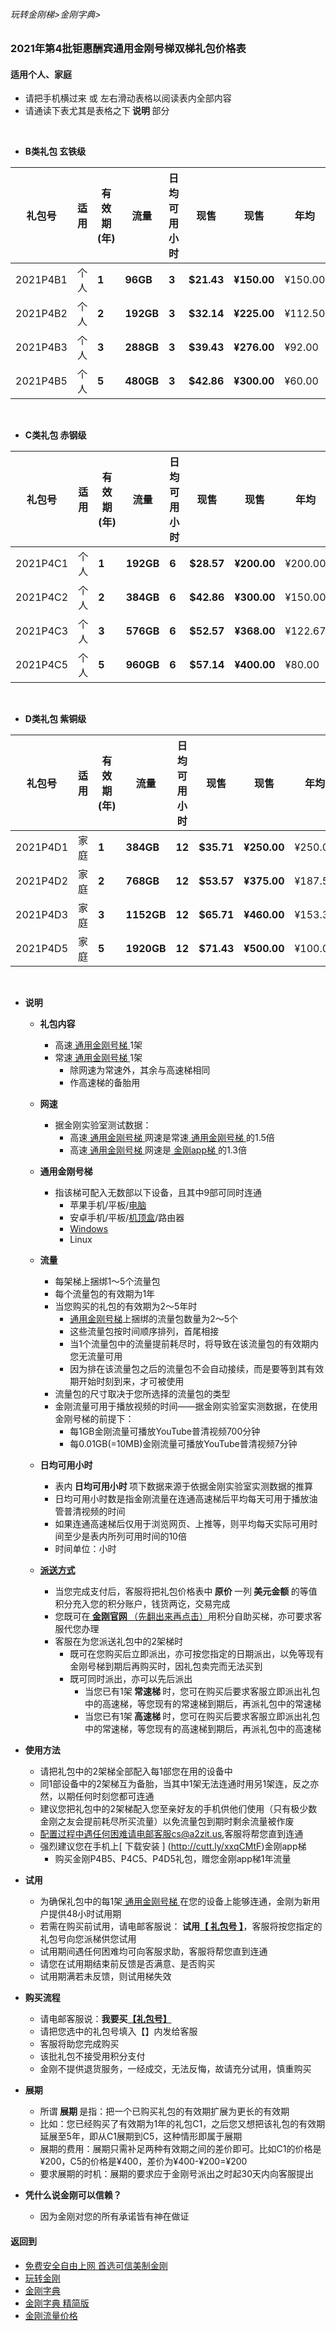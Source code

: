 ###### 玩转金刚梯>金刚字典>

### 2021年第4批钜惠酬宾通用金刚号梯双梯礼包价格表
#### 适用个人、家庭

- 请把手机横过来 或 左右滑动表格以阅读表内全部内容
- 请通读下表尤其是表格之下<Strong> 说明 </Strong>部分

<br>

- <strong>B类礼包 玄铁级</strong>

|礼包号|适用|有效期(年) |流量 | 日均可用小时|现售|现售|年均  |月均  |原价|限售礼包（个）|
|-------|-|------|-------|--------------|------|-------|-----|-----|-|-|
|2021P4B1  | 个人 | <strong> 1	| <strong> 96GB	| <strong> 3 	 | <strong> $21.43	| <strong> ¥150.00	 | ¥150.00	| ¥12.50	| $32.40   | 10,000 |																
|2021P4B2  | 个人 | <strong> 2	| <strong> 192GB	| <strong> 3 	 | <strong> $32.14	| <strong> ¥225.00 	 | ¥112.50	| ¥9.38		| $64.80   | 10,000 |																
|2021P4B3  | 个人 | <strong> 3	| <strong> 288GB	| <strong> 3 	 | <strong> $39.43	| <strong> ¥276.00 	 | ¥92.00	| ¥7.67 	| $97.20   | 10,000 |																
|2021P4B5  | 个人 | <strong> 5	| <strong> 480GB	| <strong> 3 	 | <strong> $42.86	| <strong> ¥300.00 	 | ¥60.00	| ¥5.00 	| $162.00  | 10,000 |																

<br>

-  <strong>C类礼包 赤钢级</strong>

|礼包号|适用|有效期(年) |流量 | 日均可用小时 |现售|现售|年均  |月均  |原价|限售礼包（个）|
|-------|-|------|-------|--------------|------|-------|-----|-----|-|-|
|2021P4C1  | 个人 | <strong> 1	| <strong> 192GB	| <strong> 6 	 | <strong> $28.57	| <strong> ¥200.00 	 | ¥200.00	| ¥16.67	| $48.60   | 10,000 |																
|2021P4C2  | 个人 | <strong> 2	| <strong> 384GB	| <strong> 6 	 | <strong> $42.86	| <strong> ¥300.00 	 | ¥150.00	| ¥12.50	| $97.20   | 10,000 |																
|2021P4C3  | 个人 | <strong> 3	| <strong> 576GB	| <strong> 6 	 | <strong> $52.57	| <strong> ¥368.00 	 | ¥122.67	| ¥10.22	| $145.80  | 10,000 |																
|2021P4C5  | 个人 | <strong> 5	| <strong> 960GB	| <strong> 6 	 | <strong> $57.14	| <strong> ¥400.00	 | ¥80.00	| ¥6.67 	| $243.00  | 10,000 |																

<br>

-  <strong>D类礼包 紫铜级</strong>

|礼包号|适用|有效期(年) |流量 | 日均可用小时|现售|现售|年均  |月均  |原价|限售礼包（个）|
|-------|-|------|-------|--------------|------|-------|-----|-----|-|-|
|2021P4D1  | 家庭 | <strong> 1	| <strong> 384GB	| <strong> 12 	 | <strong> $35.71	| <strong> ¥250.00 	 | ¥250.00	| ¥20.83	| $72.90   | 10,000 |																
|2021P4D2  | 家庭 | <strong> 2	| <strong> 768GB	| <strong> 12 	 | <strong> $53.57	| <strong> ¥375.00 	 | ¥187.50	| ¥15.63	| $145.80  | 10,000 |																
|2021P4D3  | 家庭 | <strong> 3	| <strong> 1152GB	| <strong> 12 	 | <strong> $65.71	| <strong> ¥460.00 	 | ¥153.33	| ¥12.78	| $218.70  | 10,000 |																
|2021P4D5  | 家庭 | <strong> 5	| <strong> 1920GB	| <strong> 12 	 | <strong> $71.43	| <strong> ¥500.00	 | ¥100.00	| ¥8.33 	| $364.50  | 10,000 |																

<br>

- <Strong>说明</Strong>
  - <Strong> 礼包内容 </Strong>
    - 高速[ 通用金刚号梯 ](https://github.com/a2zitpro/web/blob/master/LadderFree/kkDictionary/KKLadderKKIDMultipurpose.md)1架
    - 常速[ 通用金刚号梯 ](https://github.com/a2zitpro/web/blob/master/LadderFree/kkDictionary/KKLadderKKIDMultipurpose.md)1架
      - 除网速为常速外，其余与高速梯相同
      - 作高速梯的备胎用

  - <Strong> 网速 </Strong>
    - 据金刚实验室测试数据：
      - 高速[ 通用金刚号梯 ](https://github.com/a2zitpro/web/blob/master/LadderFree/kkDictionary/KKLadderKKIDMultipurpose.md)网速是常速[ 通用金刚号梯 ](https://github.com/a2zitpro/web/blob/master/LadderFree/kkDictionary/KKLadderKKIDMultipurpose.md)的1.5倍
      - 高速[ 通用金刚号梯 ](https://github.com/a2zitpro/web/blob/master/LadderFree/kkDictionary/KKLadderKKIDMultipurpose.md)网速是[ 金刚app梯 ](https://github.com/a2zitpro/web/blob/master/LadderFree/kkDictionary/KKLadderAPP.md)的1.3倍

  - <Strong> 通用金刚号梯 </Strong>
    - 指该梯可配入无数部以下设备，且其中9部可同时连通
      - 苹果手机/平板/[电脑](https://github.com/a2zitpro/web/blob/master/LadderFree/Apple/MacOS/KKLadderKKID/KKLadderKKIDConfigure.md)
      - 安卓手机/平板/[机顶盒](https://github.com/a2zitpro/web/blob/master/LadderFree/Android/TVBox/KKLadderKKID/KKLadderKKIDConfigure.md)/路由器
      - [Windows](https://github.com/a2zitpro/web/blob/master/LadderFree/Windows/WinAllVersion/KKLadderAPP/KKLadderAPPConfigure.md)
      - Linux

  - <Strong> 流量 </Strong>
    - 每架梯上捆绑1～5个流量包
    - 每个流量包的有效期为1年
    - 当您购买的礼包的有效期为2～5年时
      - [通用金刚号梯](https://github.com/a2zitpro/web/blob/master/LadderFree/kkDictionary/KKLadderKKIDMultipurpose.md)上捆绑的流量包数量为2～5个
      - 这些流量包按时间顺序排列，首尾相接
      - 当1个流量包中的流量提前耗尽时，将导致在该流量包的有效期内您无流量可用
      - 因为排在该流量包之后的流量包不会自动接续，而是要等到其有效期开始时刻到来，才可被使用
    - 流量包的尺寸取决于您所选择的流量包的类型
    - 金刚流量可用于播放视频的时间——据金刚实验室实测数据，在使用金刚号梯的前提下：
      - 每1GB金刚流量可播放YouTube普清视频700分钟
      - 每0.01GB(=10MB)金刚流量可播放YouTube普清视频7分钟

  - <Strong> 日均可用小时 </Strong>
    - 表内<Strong> 日均可用小时 </Strong>项下数据来源于依据金刚实验室实测数据的推算
    - 日均可用小时数是指金刚流量在连通高速梯后平均每天可用于播放油管普清视频的时间
    - 如果连通高速梯后仅用于浏览网页、上推等，则平均每天实际可用时间至少是表内所列可用时间的10倍
    - 时间单位：小时
    
  - [<Strong> 派送方式 </Strong>](https://github.com/a2zitpro/web/blob/master/LadderFree/kkDictionary/DoubleLadderDeliver.md)
    - 当您完成支付后，客服将把礼包价格表中<Strong> 原价 </Strong>一列<Strong> 美元金额 </Strong>的等值积分充入您的积分账户，钱货两讫，交易完成
    - 您既可在[<strong> 金刚官网 </strong>（先翻出来再点击）](https://www.atozitpro.net/zh/)用积分自助买梯，亦可要求客服代您办理
    - 客服在为您派送礼包中的2架梯时
      - 既可在您购买后立即派出，亦可按您指定的日期派出，以免等现有金刚号梯到期后再购买时，因礼包卖完而无法买到
      - 既可同时派出，亦可以先后派出
        - 当您已有1架<strong> 常速梯 </strong>时，您可在购买后要求客服立即派出礼包中的高速梯，等您现有的常速梯到期后，再派礼包中的常速梯
        - 当您已有1架<strong> 高速梯 </strong>时，您可在购买后要求客服立即派出礼包中的常速梯，等您现有的高速梯到期后，再派礼包中的高速梯

- <Strong> 使用方法 </Strong>
  - 请把礼包中的2架梯全部配入每1部您在用的设备中
  - 同1部设备中的2架梯互为备胎，当其中1架无法连通时用另1架连，反之亦然，以期任何时刻您都可连通
  - 建议您把礼包中的2架梯配入您至亲好友的手机供他们使用（只有极少数金刚之友会提前耗尽所买流量）以免流量包到期时剩余流量被作废
  - 配置过程中遇任何困难请电邮客服cs@a2zit.us,客服将帮您直到连通
  - 强烈建议您在手机上[ 下载安装 ] (http://cutt.ly/xxqCMtF)金刚app梯
    - 购买金刚P4B5、P4C5、P4D5礼包，赠您金刚app梯1年流量
- <Strong> 试用 </Strong>
  - 为确保礼包中的每1架[ 通用金刚号梯 ](https://github.com/a2zitpro/web/blob/master/LadderFree/kkDictionary/KKLadderKKIDMultipurpose.md)在您的设备上能够连通，金刚为新用户提供48小时试用期
  - 若需在购买前试用，请电邮客服说：<Strong> 试用<ins>【 礼包号 】</ins></Strong>，客服将按您指定的礼包号向您派梯供您试用
  - 试用期间遇任何困难均可向客服求助，客服将帮您直到连通
  - 请您在试用期结束前反馈是否满意、是否购买
  - 试用期满若未反馈，则试用梯失效

- <Strong> 购买流程 </Strong>
  - 请电邮客服说：<strong>我要买<ins>【礼包号】</ins></Strong>
  - 请把您选中的礼包号填入【】内发给客服
  - 客服将助您完成购买
  - 该批礼包不接受用积分支付
  - 金刚不提供退货服务，一经成交，无法反悔，故请充分试用，慎重购买

- <Strong> 展期 </Strong>
  - 所谓<Strong> 展期 </Strong>是指：把一个已购买礼包的有效期扩展为更长的有效期
  - 比如：您已经购买了有效期为1年的礼包C1，之后您又想把该礼包的有效期延展至5年，即从C1展期到C5，这种情形即属于展期
  - 展期的费用：展期只需补足两种有效期之间的差价即可。比如C1的价格是¥200，C5的价格是¥400，差价为¥400-¥200=¥200
  - 要求展期的时机：展期的要求应于金刚号派出之时起30天内向客服提出

- <Strong> 凭什么说金刚可以信赖？ </Strong>
  - 因为金刚对您的所有承诺皆有神在做证



#### 返回到
- [免费安全自由上网 首选可信美制金刚](https://github.com/a2zitpro/web/blob/master/%E5%BE%80%E5%90%8E%E7%BF%BB.md)
- [玩转金刚](https://github.com/a2zitpro/web/blob/master/LadderFree/A.md)
- [金刚字典](https://github.com/a2zitpro/web/blob/master/LadderFree/kkDictionary/KKDictionary.md)
- [金刚字典 精简版](https://github.com/a2zitpro/web/blob/master/LadderFree/kkDictionary/KKDictionaryShortVersion.md)
- [金刚流量价格](https://github.com/a2zitpro/web/blob/master/LadderFree/kkDictionary/Price/KKDTPrice.md)
